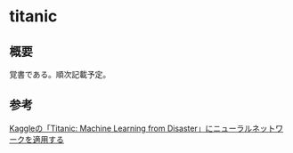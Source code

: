 # titanic

## 概要
覚書である。順次記載予定。


## 参考
[Kaggleの「Titanic: Machine Learning from Disaster」にニューラルネットワークを適用する](https://qiita.com/ryouta0506/items/c5ffb704b5c20106b771)  
